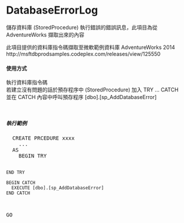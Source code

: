 # DatabaseErrorLog
儲存資料庫 (StoredProcedure) 執行錯誤的錯誤訊息，此項目為從 AdventureWorks 擷取出來的內容

<p>
此項目提供的資料庫指令碼擷取至微軟範例資料庫 AdventureWorks 2014
http://msftdbprodsamples.codeplex.com/releases/view/125550
<p>

<h4>使用方式</h4>
<p>
  執行資料庫指令碼<br/>
  若建立沒有問題的話於預存程序中 (StoredProcedure) 加入 TRY ... CATCH<br/>
  並在 CATCH 內容中呼叫預存程序 [dbo].[sp_AddDatabaseError]
</p>

<br/>

<h5>執行範例</h5>
<p>
  <pre>
  CREATE PRCEDURE xxxx
    ...
  AS
    BEGIN TRY
    
    END TRY
    
    BEGIN CATCH
      EXECUTE [dbo].[sp_AddDatabaseError]
    END CATCH
  GO
  </pre>
</p>
